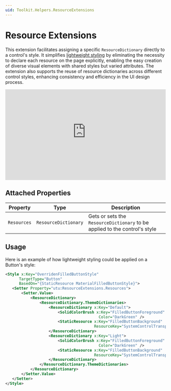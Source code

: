 ```yaml
---
uid: Toolkit.Helpers.ResourceExtensions
---
```


# Resource Extensions

This extension facilitates assigning a specific `ResourceDictionary` directly to a control's style. It simplifies [lightweight styling](../lightweight-styling.md) by eliminating the necessity to declare each resource on the page explicitly, enabling the easy creation of diverse visual elements with shared styles but varied attributes. The extension also supports the reuse of resource dictionaries across different control styles, enhancing consistency and efficiency in the UI design process.

<div style="position: relative; width: 100%; padding-bottom: 56.25%;">
    <iframe
        src="https://www.youtube-nocookie.com/embed/OwQkYSlowfU"
        title="YouTube video player"
        frameborder="0"
        allow="accelerometer; autoplay; clipboard-write; encrypted-media; gyroscope; picture-in-picture; web-share"
        allowfullscreen
        style="position: absolute; top: 0; left: 0; width: 100%; height: 100%;">
    </iframe>
</div>

## Attached Properties

| Property    | Type                 | Description                                                                |
|-------------|----------------------|----------------------------------------------------------------------------|
| `Resources` | `ResourceDictionary` | Gets or sets the `ResourceDictionary` to be applied to the control's style |

## Usage

Here is an example of how lightweight styling could be applied on a Button's style:

 ```xml
<Style x:Key="OverridenFilledButtonStyle"
       TargetType="Button"
       BasedOn="{StaticResource MaterialFilledButtonStyle}">
    <Setter Property="utu:ResourceExtensions.Resources">
        <Setter.Value>
            <ResourceDictionary>
                <ResourceDictionary.ThemeDictionaries>
                    <ResourceDictionary x:Key="Default">
                        <SolidColorBrush x:Key="FilledButtonForeground"
                                          Color="DarkGreen" />
                        <StaticResource x:Key="FilledButtonBackground"
                                        ResourceKey="SystemControlTransparentBrush" />
                    </ResourceDictionary>
                    <ResourceDictionary x:Key="Light">
                        <SolidColorBrush x:Key="FilledButtonForeground"
                                          Color="DarkGreen" />
                        <StaticResource x:Key="FilledButtonBackground"
                                        ResourceKey="SystemControlTransparentBrush" />
                    </ResourceDictionary>
                </ResourceDictionary.ThemeDictionaries>
            </ResourceDictionary>
        </Setter.Value>
    </Setter>
</Style>
```
